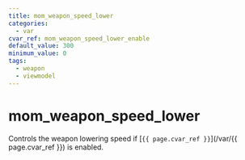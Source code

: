 ```yaml
---
title: mom_weapon_speed_lower
categories:
  - var
cvar_ref: mom_weapon_speed_lower_enable
default_value: 300
minimum_value: 0
tags:
  - weapon
  - viewmodel
---
```


# mom_weapon_speed_lower

Controls the weapon lowering speed if [`{{ page.cvar_ref }}`](/var/{{ page.cvar_ref }}) is enabled.
